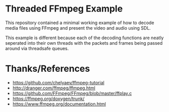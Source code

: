 Threaded FFmpeg Example
=======================

This repository contained a minimal working example of how to decode media files using FFmpeg and present the video and audio using SDL.

This example is different because each of the decoding functions are neatly seperated into their own threads with the packets and frames being passed around via threadsafe queues.

Thanks/References
=================

 * https://github.com/chelyaev/ffmpeg-tutorial
 * http://dranger.com/ffmpeg/ffmpeg.html
 * https://github.com/FFmpeg/FFmpeg/blob/master/ffplay.c
 * https://ffmpeg.org/doxygen/trunk/
 * https://www.ffmpeg.org/documentation.html
